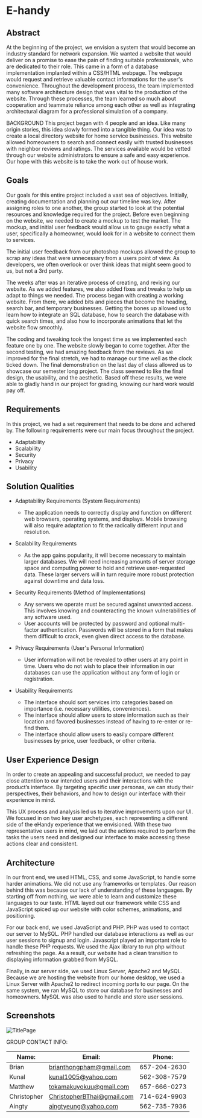 # E-handy

## Abstract
At the beginning of the project, we envision a system that would become an industry standard for network expansion. We wanted a website that would deliver on a promise to ease the pain of finding suitable professionals, who are dedicated to their role. This came in a form of a database implementation implanted within a CSS/HTML webpage. The webpage would request and retrieve valuable contact informations for the user's convenience.
Throughout the development process, the team implemented many software architecture design that was vital to the production of the website. Through these processes, the team learned so much about cooperation and teammate reliance among each other as well as integrating architectural diagram for a professional simulation of a company.

BACKGROUND
This project began with 4 people and an idea. Like many origin stories, this idea slowly formed into a tangible thing. Our idea was to create a local directory website for home service businesses. This website allowed homeowners to search and connect easily with trusted businesses with neighbor reviews and ratings. The services available would be vetted through our website administrators to ensure a safe and easy experience. Our hope with this website is to take the work out of house work.


## Goals
Our goals for this entire project included a vast sea of objectives. Initially, creating documentation and planning out our timeline was key. After assigning roles to one another, the group started to look at the potential resources and knowledge required for the project. Before even beginning on the website, we needed to create a mockup to test the market. The mockup, and initial user feedback would allow us to gauge exactly what a user, specifically a homeowner, would look for in a website to connect them to services. 

The initial user feedback from our photoshop mockups allowed the group to scrap any ideas that were unnecessary from a users point of view. As developers, we often overlook or over think ideas that might seem good to us, but not a 3rd party.

The weeks after was an iterative process of creating, and revising our website. As we added features, we also added fixes and tweaks to help us adapt to things we needed. The process began with creating a working website. From there, we added bits and pieces that become the heading, search bar, and temporary businesses. Getting the bones up allowed us to learn how to integrate an SQL database, how to search the database with quick search times, and also how to incorporate animations that let the website flow smoothly. 

The coding and tweaking took the longest time as we implemented each feature one by one. The website slowly began to come together. After the second testing, we had amazing feedback from the reviews. As we improved for the final stretch, we had to manage our time well as the clock ticked down. The final demonstration on the last day of class allowed us to showcase our semester long project. The class seemed to like the final design, the usability, and the aesthetic. Based off these results, we were able to gladly hand in our project for grading, knowing our hard work would pay off. 


## Requirements
In this project, we had a set requirement that needs to be done and adhered by.  The following requirements were our main focus throughout the project.

* Adaptability
* Scalability
* Security
* Privacy
* Usability


## Solution Qualities
* Adaptability Requirements (System Requirements)
  * The application needs to correctly display and function on different web browsers, operating systems, and displays. Mobile browsing will also require adaptation to fit the radically different input and resolution.

* Scalability Requirements
  * As the app gains popularity, it will become necessary to maintain larger databases. We will need increasing amounts of server storage space and computing power to hold and retrieve user-requested data. These larger servers will in turn require more robust protection against downtime and data loss.

* Security Requirements (Method of Implementations)
  * Any servers we operate must be secured against unwanted access. This involves knowing and counteracting the known vulnerabilities of any software used.
  * User accounts will be protected by password and optional multi-factor authentication. Passwords will be stored in a form that makes them difficult to crack, even given direct access to the database.
  
* Privacy Requirements (User's Personal Information)
  * User information will not be revealed to other users at any point in time. Users who do not wish to place their information in our databases can use the application without any form of login or registration.

* Usability Requirements
  * The interface should sort services into categories based on importance (i.e. necessary utilities, conveniences).
  * The interface should allow users to store information such as their location and favored businesses instead of having to re-enter or re-find them.
  * The interface should allow users to easily compare different businesses by price, user feedback, or other criteria.


## User Experience Design
In order to create an appealing and successful product, we needed to pay close attention to our intended users and their interactions with the product’s interface. By targeting specific user personas, we can study their perspectives, their behaviors, and how to design our interface with their experience in mind.

This UX process and analysis led us to iterative improvements upon our UI. We focused in on two key user archetypes, each representing a different side of the eHandy experience that we envisioned. With these two representative users in mind, we laid out the actions required to perform the tasks the users need and designed our interface to make accessing these actions clear and consistent.


## Architecture
In our front end, we used HTML, CSS, and some JavaScript, to handle some harder animations. We did not use any frameworks or templates. Our reason behind this was because our lack of understanding of these languages. By starting off from nothing, we were able to learn and customize these languages to our taste. HTML layed out our framework while CSS and JavaScript spiced up our website with color schemes, animations, and positioning. 

For our back end, we used JavaScript and PHP. PHP was used to contact our server to MySQL. PHP handled our database interactions as well as our user sessions to signup and login. Javascript played an important role to handle these PHP requests. We used the Ajax library to run php without refreshing the page. As a result, our website had a clean transition to displaying information grabbed from MySQL.

Finally, in our server side, we used Linux Server, Apache2 and MySQL. Because we are hosting the website from our home desktop, we used a Linux Server with Apache2 to redirect incoming ports to our page. On the same system, we ran MySQL to store our database for businesses and homeowners. MySQL was also used to handle and store user sessions.


## Screenshots

![TitlePage](https://drive.google.com/file/d/1mkgbOCtvfSyTpIcBN991_NtSvdHl1XAc/view?usp=sharing)

GROUP CONTACT INFO:

|Name:        |Email:                       |Phone:        |
|-------------|-----------------------------|--------------|
|Brian        |brianthongpham@gmail.com     |657-204-2630  |
|Kunal        |kunal1005@yahoo.com          |562-308-7579  |
|Matthew      |tokamakuyokuu@gmail.com      |657-666-0273  |
|Christopher  |ChristopherBThai@gmail.com   |714-624-9903  |
|Aingty       |aingtyeung@yahoo.com         |562-735-7936  |



